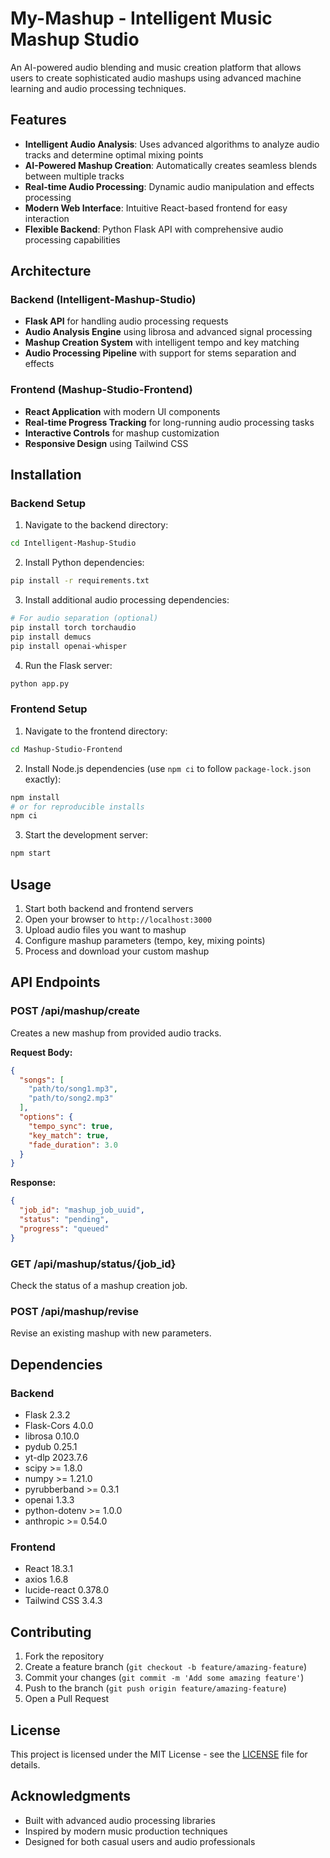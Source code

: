 # My-Mashup - Intelligent Music Mashup Studio

An AI-powered audio blending and music creation platform that allows users to create sophisticated audio mashups using advanced machine learning and audio processing techniques.

## Features

- **Intelligent Audio Analysis**: Uses advanced algorithms to analyze audio tracks and determine optimal mixing points
- **AI-Powered Mashup Creation**: Automatically creates seamless blends between multiple tracks
- **Real-time Audio Processing**: Dynamic audio manipulation and effects processing
- **Modern Web Interface**: Intuitive React-based frontend for easy interaction
- **Flexible Backend**: Python Flask API with comprehensive audio processing capabilities

## Architecture

### Backend (Intelligent-Mashup-Studio)
- **Flask API** for handling audio processing requests
- **Audio Analysis Engine** using librosa and advanced signal processing
- **Mashup Creation System** with intelligent tempo and key matching
- **Audio Processing Pipeline** with support for stems separation and effects

### Frontend (Mashup-Studio-Frontend)
- **React Application** with modern UI components
- **Real-time Progress Tracking** for long-running audio processing tasks
- **Interactive Controls** for mashup customization
- **Responsive Design** using Tailwind CSS

## Installation

### Backend Setup

1. Navigate to the backend directory:
```bash
cd Intelligent-Mashup-Studio
```

2. Install Python dependencies:
```bash
pip install -r requirements.txt
```

3. Install additional audio processing dependencies:
```bash
# For audio separation (optional)
pip install torch torchaudio
pip install demucs
pip install openai-whisper
```

4. Run the Flask server:
```bash
python app.py
```

### Frontend Setup

1. Navigate to the frontend directory:
```bash
cd Mashup-Studio-Frontend
```

2. Install Node.js dependencies (use `npm ci` to follow `package-lock.json` exactly):
```bash
npm install
# or for reproducible installs
npm ci
```

3. Start the development server:
```bash
npm start
```

## Usage

1. Start both backend and frontend servers
2. Open your browser to `http://localhost:3000`
3. Upload audio files you want to mashup
4. Configure mashup parameters (tempo, key, mixing points)
5. Process and download your custom mashup

## API Endpoints

### POST /api/mashup/create
Creates a new mashup from provided audio tracks.

**Request Body:**
```json
{
  "songs": [
    "path/to/song1.mp3",
    "path/to/song2.mp3"
  ],
  "options": {
    "tempo_sync": true,
    "key_match": true,
    "fade_duration": 3.0
  }
}
```

**Response:**
```json
{
  "job_id": "mashup_job_uuid",
  "status": "pending",
  "progress": "queued"
}
```

### GET /api/mashup/status/{job_id}
Check the status of a mashup creation job.

### POST /api/mashup/revise
Revise an existing mashup with new parameters.

## Dependencies

### Backend
- Flask 2.3.2
- Flask-Cors 4.0.0
- librosa 0.10.0
- pydub 0.25.1
- yt-dlp 2023.7.6
- scipy >= 1.8.0
- numpy >= 1.21.0
- pyrubberband >= 0.3.1
- openai 1.3.3
- python-dotenv >= 1.0.0
- anthropic >= 0.54.0

### Frontend
- React 18.3.1
- axios 1.6.8
- lucide-react 0.378.0
- Tailwind CSS 3.4.3

## Contributing

1. Fork the repository
2. Create a feature branch (`git checkout -b feature/amazing-feature`)
3. Commit your changes (`git commit -m 'Add some amazing feature'`)
4. Push to the branch (`git push origin feature/amazing-feature`)
5. Open a Pull Request

## License

This project is licensed under the MIT License - see the [LICENSE](LICENSE) file for details.

## Acknowledgments

- Built with advanced audio processing libraries
- Inspired by modern music production techniques
- Designed for both casual users and audio professionals
